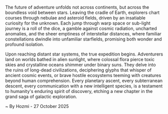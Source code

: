 
The future of adventure unfolds not across continents, but across the boundless void between stars. Leaving the cradle of Earth, explorers chart courses through nebulae and asteroid fields, driven by an insatiable curiosity for the unknown. Each jump through warp space or sub-light journey is a roll of the dice, a gamble against cosmic radiation, uncharted anomalies, and the sheer emptiness of interstellar distances, where familiar constellations dwindle into unfamiliar starfields, promising both wonder and profound isolation.

Upon reaching distant star systems, the true expedition begins. Adventurers land on worlds bathed in alien sunlight, where colossal flora pierce toxic skies and crystalline oceans shimmer under binary suns. They delve into the ruins of long-dead civilizations, deciphering glyphs that whisper of ancient cosmic events, or brave hostile ecosystems teeming with creatures beyond human comprehension. Every planetary ascent, every subterranean descent, every communication with a new intelligent species, is a testament to humanity's enduring spirit of discovery, etching a new chapter in the grand saga of galactic exploration.

~ By Hozmi - 27 October 2025
